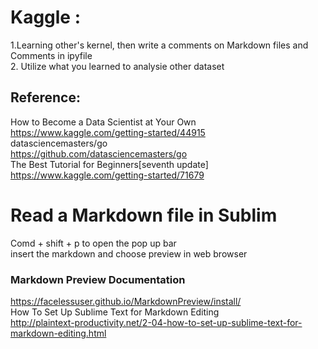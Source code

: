 # Kaggle :
1.Learning other's kernel, then write a comments on Markdown files and Comments in ipyfile
<br>2. Utilize what you learned to analysie other dataset

## Reference:
How to Become a Data Scientist at Your Own
<br>https://www.kaggle.com/getting-started/44915
<br>datasciencemasters/go
<br>https://github.com/datasciencemasters/go
<br>The Best Tutorial for Beginners[seventh update]
<br>https://www.kaggle.com/getting-started/71679

# Read a Markdown file in Sublim
Comd + shift + p to open the pop up bar
<br> insert the markdown and choose preview in web browser
### Markdown Preview Documentation
https://facelessuser.github.io/MarkdownPreview/install/
<br>How To Set Up Sublime Text for Markdown Editing
<br>http://plaintext-productivity.net/2-04-how-to-set-up-sublime-text-for-markdown-editing.html

